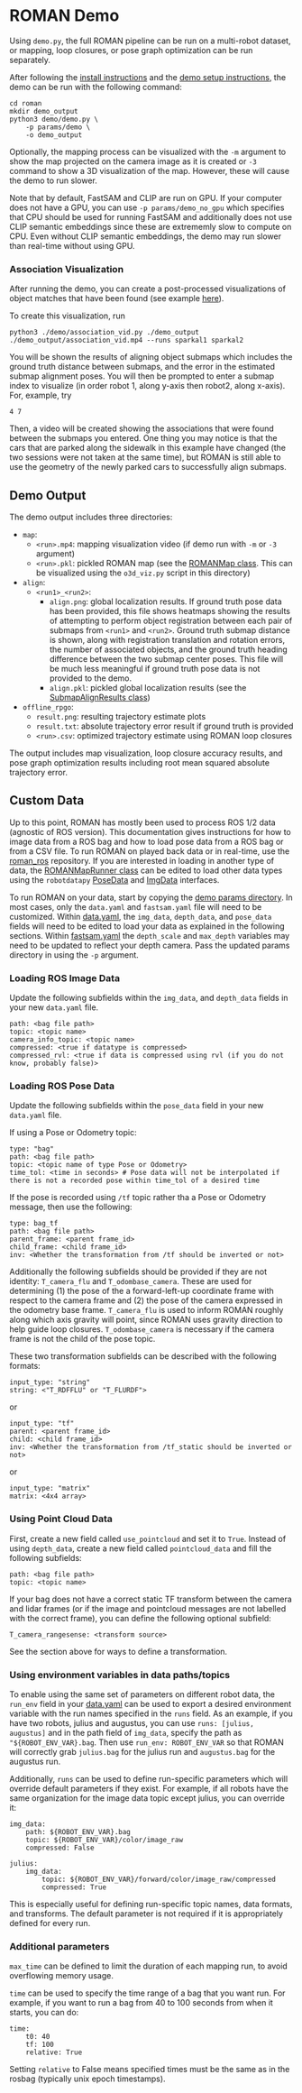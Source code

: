 # ROMAN Demo

Using `demo.py`, the full ROMAN pipeline can be run on a multi-robot dataset, or mapping, loop closures, or pose graph optimization can be run separately.

After following the [install instructions](../README.md/#install) and the [demo setup instructions](../README.md/#demo), the demo can be run with the following command:

```
cd roman
mkdir demo_output
python3 demo/demo.py \
    -p params/demo \
    -o demo_output
```

Optionally, the mapping process can be visualized with the `-m` argument to show the map projected on the camera image as it is created or `-3` command to show a 3D visualization of the map. However, these will cause the demo to run slower.

Note that by default, FastSAM and CLIP are run on GPU. 
If your computer does not have a GPU, you can use `-p params/demo_no_gpu` which specifies that CPU should be used for running FastSAM and additionally does not use CLIP semantic embeddings since these are extrememly slow to compute on CPU. 
Even without CLIP semantic embeddings, the demo may run slower than real-time without using GPU.

### Association Visualization

After running the demo, you can create a post-processed visualizations of object matches that have been found (see example [here](https://www.youtube.com/watch?v=y51NDoPpBy8&t=3s)).

To create this visualization, run

```
python3 ./demo/association_vid.py ./demo_output ./demo_output/association_vid.mp4 --runs sparkal1 sparkal2
```

You will be shown the results of aligning object submaps which includes the ground truth distance between submaps,
and the error in the estimated submap alignment poses.
You will then be prompted to enter a submap index to visualize (in order robot 1, along y-axis then robot2, along x-axis).
For, example, try 

```
4 7
```

Then, a video will be created showing the associations that were found between the submaps you entered.
One thing you may notice is that the cars that are parked along the sidewalk in this example have changed (the two sessions were not taken at the same time), but ROMAN is still able to use the geometry of the newly parked cars to successfully align submaps.

## Demo Output

The demo output includes three directories:
- `map`:
    - `<run>.mp4`: mapping visualization video (if demo run with `-m` or `-3` argument)
    - `<run>.pkl`: pickled ROMAN map (see the [ROMANMap class](../roman/map/map.py). This can be visualized using the `o3d_viz.py` script in this directory)
- `align`:
    - `<run1>_<run2>`:
        - `align.png`: global localization results. If ground truth pose data has been provided, this file shows heatmaps showing the results of attempting to perform object registration between each pair of submaps from `<run1>` and `<run2>`. Ground truth submap distance is shown, along with registration translation and rotation errors, the number of associated objects, and the ground truth heading difference between the two submap center poses. This file will be much less meaningful if ground truth pose data is not provided to the demo. 
        - `align.pkl`: pickled global localization results (see the [SubmapAlignResults class](../roman/align/results.py))
- `offline_rpgo`:
    - `result.png`: resulting trajectory estimate plots
    - `result.txt`: absolute trajectory error result if ground truth is provided
    - `<run>.csv`: optimized trajectory estimate using ROMAN loop closures

The output includes map visualization, loop closure accuracy results, and pose graph optimization results including root mean squared absolute trajectory error.

## Custom Data

Up to this point, ROMAN has mostly been used to process ROS 1/2 data (agnostic of ROS version).
This documentation gives instructions for how to image data from a ROS bag and how to load pose data from a ROS bag or from a CSV file.
To run ROMAN on played back data or in real-time, use the [roman_ros](https://github.com/mit-acl/roman_ros) repository. 
If you are interested in loading in another type of data, the [ROMANMapRunner class](../roman/map/run.py) can be edited to load other data types using the `robotdatapy` [PoseData](https://github.com/mbpeterson70/robotdatapy/blob/main/robotdatapy/data/pose_data.py) and [ImgData](https://github.com/mbpeterson70/robotdatapy/blob/main/robotdatapy/data/img_data.py) interfaces.

To run ROMAN on your data, start by copying the [demo params directory](../params/demo).
In most cases, only the `data.yaml` and `fastsam.yaml` file will need to be customized. 
Within [data.yaml](../params/demo/data.yaml), the `img_data`, `depth_data`, and `pose_data` fields will need to be edited to load your data as explained in the following sections.
Within [fastsam.yaml](../params/demo/fastsam.yaml) the `depth_scale` and `max_depth` variables may need to be updated to reflect your depth camera.
Pass the updated params directory in using the `-p` argument.

### Loading ROS Image Data

Update the following subfields within the `img_data`, and `depth_data` fields in your new `data.yaml` file.

```
path: <bag file path>
topic: <topic name>
camera_info_topic: <topic name>
compressed: <true if datatype is compressed>
compressed_rvl: <true if data is compressed using rvl (if you do not know, probably false)>
```

### Loading ROS Pose Data

Update the following subfields within the `pose_data` field in your new `data.yaml` file.

If using a Pose or Odometry topic:

```
type: "bag"
path: <bag file path>
topic: <topic name of type Pose or Odometry>
time_tol: <time in seconds> # Pose data will not be interpolated if there is not a recorded pose within time_tol of a desired time
```

If the pose is recorded using `/tf` topic rather tha a Pose or Odometry message, then use the following:

```
type: bag_tf
path: <bag file path>
parent_frame: <parent frame_id>
child_frame: <child frame_id>
inv: <Whether the transformation from /tf should be inverted or not>
```

Additionally the following subfields should be provided if they are not identity: `T_camera_flu` and `T_odombase_camera`. These are used for determining (1) the pose of the a forward-left-up coordinate frame with respect to the camera frame and (2) the pose of the camera expressed in the odometry base frame. `T_camera_flu` is used to inform ROMAN roughly along which axis gravity will point, since ROMAN uses gravity direction to help guide loop closures. `T_odombase_camera` is necessary if the camera frame is not the child of the pose topic.

These two transformation subfields can be described with the following formats:

```
input_type: "string"
string: <"T_RDFFLU" or "T_FLURDF">
```

or 

```
input_type: "tf"
parent: <parent frame_id>
child: <child frame_id>
inv: <Whether the transformation from /tf_static should be inverted or not>
```

or 

```
input_type: "matrix"
matrix: <4x4 array>
```

### Using Point Cloud Data

First, create a new field called `use_pointcloud` and set it to `True`. Instead of using `depth_data`, create a new field called `pointcloud_data` and fill the following subfields:

```
path: <bag file path>
topic: <topic name>
```

If your bag does not have a correct static TF transform between the camera and lidar frames (or if the image and pointcloud messages are not labelled with the correct frame), you can define the following optional subfield:

```
T_camera_rangesense: <transform source>
```

See the section above for ways to define a transformation.

### Using environment variables in data paths/topics

To enable using the same set of parameters on different robot data, the `run_env` field in your [data.yaml](../demo/data.yaml) can be used to export a desired environment variable with the run names specified in the `runs` field. As an example, if you have two robots, julius and augustus, you can use `runs: [julius, augustus]` and in the path field of `img_data`, specify the path as `"${ROBOT_ENV_VAR}.bag`. Then use `run_env: ROBOT_ENV_VAR` so that ROMAN will correctly grab `julius.bag` for the julius run and `augustus.bag` for the augustus run.

Additionally, `runs` can be used to define run-specific parameters which will override default parameters if they exist. For example, if all robots have the same organization for the image data topic except julius, you can override it:

```
img_data:
    path: ${ROBOT_ENV_VAR}.bag
    topic: ${ROBOT_ENV_VAR}/color/image_raw
    compressed: False

julius:
    img_data:
        topic: ${ROBOT_ENV_VAR}/forward/color/image_raw/compressed
        compressed: True
```

This is especially useful for defining run-specific topic names, data formats, and transforms. The default parameter is not required if it is appropriately defined for every run.


### Additional parameters

`max_time` can be defined to limit the duration of each mapping run, to avoid overflowing memory usage.

`time` can be used to specify the time range of a bag that you want run. For example, if you want to run a bag from 40 to 100 seconds from when it starts, you can do:

```
time:
    t0: 40
    tf: 100
    relative: True
```

Setting `relative` to False means specified times must be the same as in the rosbag (typically unix epoch timestamps).